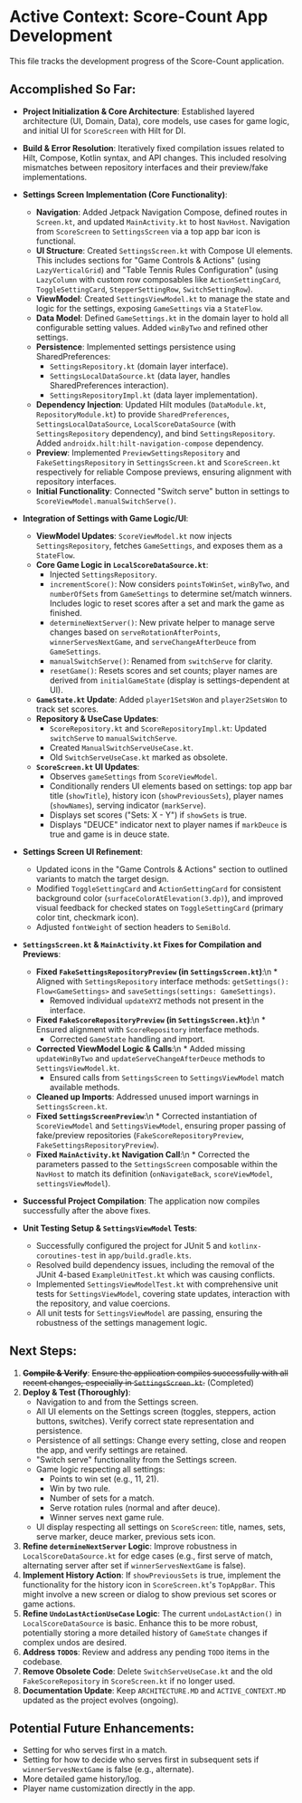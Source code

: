 # Active Context: Score-Count App Development

This file tracks the development progress of the Score-Count application.

## Accomplished So Far:

*   **Project Initialization & Core Architecture**: Established layered architecture (UI, Domain, Data), core models, use cases for game logic, and initial UI for `ScoreScreen` with Hilt for DI.
*   **Build & Error Resolution**: Iteratively fixed compilation issues related to Hilt, Compose, Kotlin syntax, and API changes. This included resolving mismatches between repository interfaces and their preview/fake implementations.
*   **Settings Screen Implementation (Core Functionality)**:
    *   **Navigation**: Added Jetpack Navigation Compose, defined routes in `Screen.kt`, and updated `MainActivity.kt` to host `NavHost`. Navigation from `ScoreScreen` to `SettingsScreen` via a top app bar icon is functional.
    *   **UI Structure**: Created `SettingsScreen.kt` with Compose UI elements. This includes sections for "Game Controls & Actions" (using `LazyVerticalGrid`) and "Table Tennis Rules Configuration" (using `LazyColumn` with custom row composables like `ActionSettingCard`, `ToggleSettingCard`, `StepperSettingRow`, `SwitchSettingRow`).
    *   **ViewModel**: Created `SettingsViewModel.kt` to manage the state and logic for the settings, exposing `GameSettings` via a `StateFlow`.
    *   **Data Model**: Defined `GameSettings.kt` in the domain layer to hold all configurable setting values. Added `winByTwo` and refined other settings.
    *   **Persistence**: Implemented settings persistence using SharedPreferences:
        *   `SettingsRepository.kt` (domain layer interface).
        *   `SettingsLocalDataSource.kt` (data layer, handles SharedPreferences interaction).
        *   `SettingsRepositoryImpl.kt` (data layer implementation).
    *   **Dependency Injection**: Updated Hilt modules (`DataModule.kt`, `RepositoryModule.kt`) to provide `SharedPreferences`, `SettingsLocalDataSource`, `LocalScoreDataSource` (with `SettingsRepository` dependency), and bind `SettingsRepository`. Added `androidx.hilt:hilt-navigation-compose` dependency.
    *   **Preview**: Implemented `PreviewSettingsRepository` and `FakeSettingsRepository` in `SettingsScreen.kt` and `ScoreScreen.kt` respectively for reliable Compose previews, ensuring alignment with repository interfaces.
    *   **Initial Functionality**: Connected "Switch serve" button in settings to `ScoreViewModel.manualSwitchServe()`.

*   **Integration of Settings with Game Logic/UI**:
    *   **ViewModel Updates**: `ScoreViewModel.kt` now injects `SettingsRepository`, fetches `GameSettings`, and exposes them as a `StateFlow`.
    *   **Core Game Logic in `LocalScoreDataSource.kt`**:
        *   Injected `SettingsRepository`.
        *   `incrementScore()`: Now considers `pointsToWinSet`, `winByTwo`, and `numberOfSets` from `GameSettings` to determine set/match winners. Includes logic to reset scores after a set and mark the game as finished.
        *   `determineNextServer()`: New private helper to manage serve changes based on `serveRotationAfterPoints`, `winnerServesNextGame`, and `serveChangeAfterDeuce` from `GameSettings`.
        *   `manualSwitchServe()`: Renamed from `switchServe` for clarity.
        *   `resetGame()`: Resets scores and set counts; player names are derived from `initialGameState` (display is settings-dependent at UI).
    *   **`GameState.kt` Update**: Added `player1SetsWon` and `player2SetsWon` to track set scores.
    *   **Repository & UseCase Updates**:
        *   `ScoreRepository.kt` and `ScoreRepositoryImpl.kt`: Updated `switchServe` to `manualSwitchServe`.
        *   Created `ManualSwitchServeUseCase.kt`.
        *   Old `SwitchServeUseCase.kt` marked as obsolete.
    *   **`ScoreScreen.kt` UI Updates**:
        *   Observes `gameSettings` from `ScoreViewModel`.
        *   Conditionally renders UI elements based on settings: top app bar title (`showTitle`), history icon (`showPreviousSets`), player names (`showNames`), serving indicator (`markServe`).
        *   Displays set scores ("Sets: X - Y") if `showSets` is true.
        *   Displays "DEUCE" indicator next to player names if `markDeuce` is true and game is in deuce state.

*   **Settings Screen UI Refinement**:
    *   Updated icons in the "Game Controls & Actions" section to outlined variants to match the target design.
    *   Modified `ToggleSettingCard` and `ActionSettingCard` for consistent background color (`surfaceColorAtElevation(3.dp)`), and improved visual feedback for checked states on `ToggleSettingCard` (primary color tint, checkmark icon).
    *   Adjusted `fontWeight` of section headers to `SemiBold`.

*   **`SettingsScreen.kt` & `MainActivity.kt` Fixes for Compilation and Previews**:
    *   **Fixed `FakeSettingsRepositoryPreview` (in `SettingsScreen.kt`)**:\n        *   Aligned with `SettingsRepository` interface methods: `getSettings(): Flow<GameSettings>` and `saveSettings(settings: GameSettings)`.
        *   Removed individual `updateXYZ` methods not present in the interface.
    *   **Fixed `FakeScoreRepositoryPreview` (in `SettingsScreen.kt`)**:\n        *   Ensured alignment with `ScoreRepository` interface methods.
        *   Corrected `GameState` handling and import.
    *   **Corrected ViewModel Logic & Calls**:\n        *   Added missing `updateWinByTwo` and `updateServeChangeAfterDeuce` methods to `SettingsViewModel.kt`.
        *   Ensured calls from `SettingsScreen` to `SettingsViewModel` match available methods.
    *   **Cleaned up Imports**: Addressed unused import warnings in `SettingsScreen.kt`.
    *   **Fixed `SettingsScreenPreview`**:\n        *   Corrected instantiation of `ScoreViewModel` and `SettingsViewModel`, ensuring proper passing of fake/preview repositories (`FakeScoreRepositoryPreview`, `FakeSettingsRepositoryPreview`).
    *   **Fixed `MainActivity.kt` Navigation Call**:\n        *   Corrected the parameters passed to the `SettingsScreen` composable within the `NavHost` to match its definition (`onNavigateBack`, `scoreViewModel`, `settingsViewModel`).
*   **Successful Project Compilation**: The application now compiles successfully after the above fixes.
*   **Unit Testing Setup & `SettingsViewModel` Tests**:
    *   Successfully configured the project for JUnit 5 and `kotlinx-coroutines-test` in `app/build.gradle.kts`.
    *   Resolved build dependency issues, including the removal of the JUnit 4-based `ExampleUnitTest.kt` which was causing conflicts.
    *   Implemented `SettingsViewModelTest.kt` with comprehensive unit tests for `SettingsViewModel`, covering state updates, interaction with the repository, and value coercions.
    *   All unit tests for `SettingsViewModel` are passing, ensuring the robustness of the settings management logic.


## Next Steps:

1.  **~~Compile & Verify~~**: ~~Ensure the application compiles successfully with all recent changes, especially in `SettingsScreen.kt`.~~ (Completed)
2.  **Deploy & Test (Thoroughly)**:
    *   Navigation to and from the Settings screen.
    *   All UI elements on the Settings screen (toggles, steppers, action buttons, switches). Verify correct state representation and persistence.
    *   Persistence of all settings: Change every setting, close and reopen the app, and verify settings are retained.
    *   "Switch serve" functionality from the Settings screen.
    *   Game logic respecting all settings:
        *   Points to win set (e.g., 11, 21).
        *   Win by two rule.
        *   Number of sets for a match.
        *   Serve rotation rules (normal and after deuce).
        *   Winner serves next game rule.
    *   UI display respecting all settings on `ScoreScreen`: title, names, sets, serve marker, deuce marker, previous sets icon.
3.  **Refine `determineNextServer` Logic**: Improve robustness in `LocalScoreDataSource.kt` for edge cases (e.g., first serve of match, alternating server after set if `winnerServesNextGame` is false).
4.  **Implement History Action**: If `showPreviousSets` is true, implement the functionality for the history icon in `ScoreScreen.kt`'s `TopAppBar`. This might involve a new screen or dialog to show previous set scores or game actions.
5.  **Refine `UndoLastActionUseCase` Logic**: The current `undoLastAction()` in `LocalScoreDataSource` is basic. Enhance this to be more robust, potentially storing a more detailed history of `GameState` changes if complex undos are desired.
6.  **Address `TODO`s**: Review and address any pending `TODO` items in the codebase.
7.  **Remove Obsolete Code**: Delete `SwitchServeUseCase.kt` and the old `FakeScoreRepository` in `ScoreScreen.kt` if no longer used.
8.  **Documentation Update**: Keep `ARCHITECTURE.MD` and `ACTIVE_CONTEXT.MD` updated as the project evolves (ongoing).

## Potential Future Enhancements:

*   Setting for who serves first in a match.
*   Setting for how to decide who serves first in subsequent sets if `winnerServesNextGame` is false (e.g., alternate).
*   More detailed game history/log.
*   Player name customization directly in the app.
